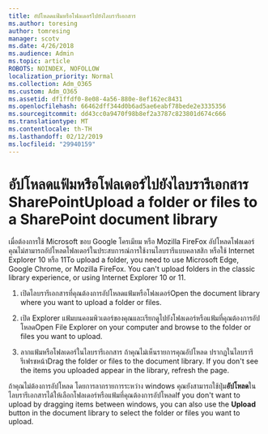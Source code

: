 ```yaml
---
title: อัปโหลดแฟ้มหรือโฟลเดอร์ไปยังไลบรารีเอกสาร
ms.author: toresing
author: tomresing
manager: scotv
ms.date: 4/26/2018
ms.audience: Admin
ms.topic: article
ROBOTS: NOINDEX, NOFOLLOW
localization_priority: Normal
ms.collection: Adm_O365
ms.custom: Adm_O365
ms.assetid: df1ffdf0-8e08-4a56-880e-8ef162ec8431
ms.openlocfilehash: 66462dff344d0b6ad5ae6eabf78bede2e3335356
ms.sourcegitcommit: dd43cc0a9470f98b8ef2a3787c823801d674c666
ms.translationtype: MT
ms.contentlocale: th-TH
ms.lasthandoff: 02/12/2019
ms.locfileid: "29940159"
---
```

# <a name="upload-a-folder-or-files-to-a-sharepoint-document-library"></a><span data-ttu-id="27bac-102">อัปโหลดแฟ้มหรือโฟลเดอร์ไปยังไลบรารีเอกสาร SharePoint</span><span class="sxs-lookup"><span data-stu-id="27bac-102">Upload a folder or files to a SharePoint document library</span></span>

<span data-ttu-id="27bac-p101">เมื่อต้องการใช้ Microsoft ขอบ Google โครเมียม หรือ Mozilla FireFox อัปโหลดโฟลเดอร์ คุณไม่สามารถอัปโหลดโฟลเดอร์ในประสบการณ์การใช้งานไลบรารีแบบคลาสสิก หรือใช้ Internet Explorer 10 หรือ 11</span><span class="sxs-lookup"><span data-stu-id="27bac-p101">To upload a folder, you need to use Microsoft Edge, Google Chrome, or Mozilla FireFox. You can't upload folders in the classic library experience, or using Internet Explorer 10 or 11.</span></span>
  
1. <span data-ttu-id="27bac-105">เปิดไลบรารีเอกสารที่คุณต้องการอัปโหลดแฟ้มหรือโฟลเดอร์</span><span class="sxs-lookup"><span data-stu-id="27bac-105">Open the document library where you want to upload a folder or files.</span></span>
    
2. <span data-ttu-id="27bac-106">เปิด Explorer แฟ้มบนคอมพิวเตอร์ของคุณและเรียกดูไปยังโฟลเดอร์หรือแฟ้มที่คุณต้องการอัปโหลด</span><span class="sxs-lookup"><span data-stu-id="27bac-106">Open File Explorer on your computer and browse to the folder or files you want to upload.</span></span>
    
3. <span data-ttu-id="27bac-p102">ลากแฟ้มหรือโฟลเดอร์ในไลบรารีเอกสาร ถ้าคุณไม่เห็นรายการคุณอัปโหลด ปรากฏในไลบรารี รีเฟรชหน้า</span><span class="sxs-lookup"><span data-stu-id="27bac-p102">Drag the folder or files to the document library. If you don't see the items you uploaded appear in the library, refresh the page.</span></span> 
    
<span data-ttu-id="27bac-109">ถ้าคุณไม่ต้องการอัปโหลด โดยการลากรายการระหว่าง windows คุณยังสามารถใช้ปุ่ม**อัปโหลด**ในไลบรารีเอกสารได้ให้เลือกโฟลเดอร์หรือแฟ้มที่คุณต้องการอัปโหลด</span><span class="sxs-lookup"><span data-stu-id="27bac-109">If you don't want to upload by dragging items between windows, you can also use the **Upload** button in the document library to select the folder or files you want to upload.</span></span> 
  

